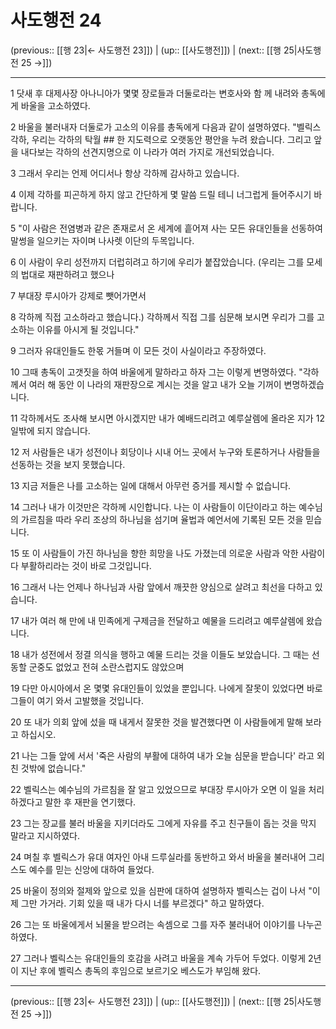 # 사도행전 24

(previous:: [[행 23|← 사도행전 23]]) | (up:: [[사도행전]]) | (next:: [[행 25|사도행전 25 →]])

***




1 
닷새 후 대제사장 아나니아가 몇몇 장로들과 더둘로라는 변호사와 함 께 내려와 총독에게 바울을 고소하였다. 



2 
바울을 불러내자 더둘로가 고소의 이유를 총독에게 다음과 같이 설명하였다. "벨릭스 각하, 우리는 각하의 탁월 ## 한 지도력으로 오랫동안 평안을 누려 왔습니다. 그리고 앞을 내다보는 각하의 선견지명으로 이 나라가 여러 가지로 개선되었습니다. 



3 
그래서 우리는 언제 어디서나 항상 각하께 감사하고 있습니다. 



4 
이제 각하를 피곤하게 하지 않고 간단하게 몇 말씀 드릴 테니 너그럽게 들어주시기 바랍니다. 



5 
"이 사람은 전염병과 같은 존재로서 온 세계에 흩어져 사는 모든 유대인들을 선동하여 말썽을 일으키는 자이며 나사렛 이단의 두목입니다. 



6 
이 사람이 우리 성전까지 더럽히려고 하기에 우리가 붙잡았습니다. (우리는 그를 모세의 법대로 재판하려고 했으나 



7 
부대장 루시아가 강제로 뺏어가면서 



8 
각하께 직접 고소하라고 했습니다.) 각하께서 직접 그를 심문해 보시면 우리가 그를 고소하는 이유를 아시게 될 것입니다." 



9 
그러자 유대인들도 한몫 거들며 이 모든 것이 사실이라고 주장하였다. 



10 
그때 총독이 고갯짓을 하여 바울에게 말하라고 하자 그는 이렇게 변명하였다. "각하께서 여러 해 동안 이 나라의 재판장으로 계시는 것을 알고 내가 오늘 기꺼이 변명하겠습니다. 



11 
각하께서도 조사해 보시면 아시겠지만 내가 예배드리려고 예루살렘에 올라온 지가 12일밖에 되지 않습니다. 



12 
저 사람들은 내가 성전이나 회당이나 시내 어느 곳에서 누구와 토론하거나 사람들을 선동하는 것을 보지 못했습니다. 



13 
지금 저들은 나를 고소하는 일에 대해서 아무런 증거를 제시할 수 없습니다. 



14 
그러나 내가 이것만은 각하께 시인합니다. 나는 이 사람들이 이단이라고 하는 예수님의 가르침을 따라 우리 조상의 하나님을 섬기며 율법과 예언서에 기록된 모든 것을 믿습니다. 



15 
또 이 사람들이 가진 하나님을 향한 희망을 나도 가졌는데 의로운 사람과 악한 사람이 다 부활하리라는 것이 바로 그것입니다. 



16 
그래서 나는 언제나 하나님과 사람 앞에서 깨끗한 양심으로 살려고 최선을 다하고 있습니다. 



17 
내가 여러 해 만에 내 민족에게 구제금을 전달하고 예물을 드리려고 예루살렘에 왔습니다. 



18 
내가 성전에서 정결 의식을 행하고 예물 드리는 것을 이들도 보았습니다. 그 때는 선동할 군중도 없었고 전혀 소란스럽지도 않았으며 



19 
다만 아시아에서 온 몇몇 유대인들이 있었을 뿐입니다. 나에게 잘못이 있었다면 바로 그들이 여기 와서 고발했을 것입니다. 



20 
또 내가 의회 앞에 섰을 때 내게서 잘못한 것을 발견했다면 이 사람들에게 말해 보라고 하십시오. 



21 
나는 그들 앞에 서서 '죽은 사람의 부활에 대하여 내가 오늘 심문을 받습니다' 라고 외친 것밖에 없습니다." 



22 
벨릭스는 예수님의 가르침을 잘 알고 있었으므로 부대장 루시아가 오면 이 일을 처리하겠다고 말한 후 재판을 연기했다. 



23 
그는 장교를 불러 바울을 지키더라도 그에게 자유를 주고 친구들이 돕는 것을 막지 말라고 지시하였다. 



24 
며칠 후 벨릭스가 유대 여자인 아내 드루실라를 동반하고 와서 바울을 불러내어 그리스도 예수를 믿는 신앙에 대하여 들었다. 



25 
바울이 정의와 절제와 앞으로 있을 심판에 대하여 설명하자 벨릭스는 겁이 나서 "이제 그만 가거라. 기회 있을 때 내가 다시 너를 부르겠다" 하고 말하였다. 



26 
그는 또 바울에게서 뇌물을 받으려는 속셈으로 그를 자주 불러내어 이야기를 나누곤 하였다. 



27 
그러나 벨릭스는 유대인들의 호감을 사려고 바울을 계속 가두어 두었다. 이렇게 2년이 지난 후에 벨릭스 총독의 후임으로 보르기오 베스도가 부임해 왔다.

***

(previous:: [[행 23|← 사도행전 23]]) | (up:: [[사도행전]]) | (next:: [[행 25|사도행전 25 →]])
